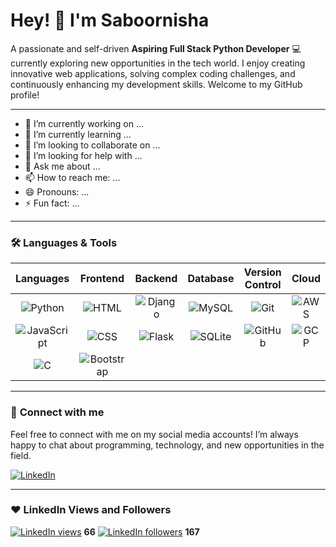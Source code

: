 # Hey! 👋 I'm Saboornisha

A passionate and self-driven **Aspiring Full Stack Python Developer** 💻 currently exploring new opportunities in the tech world. I enjoy creating innovative web applications, solving complex coding challenges, and continuously enhancing my development skills. Welcome to my GitHub profile!

---
- 🔭 I’m currently working on ...
- 🌱 I’m currently learning ...
- 👯 I’m looking to collaborate on ...
- 🤔 I’m looking for help with ...
- 💬 Ask me about ...
- 📫 How to reach me: ...
- 😄 Pronouns: ...
- ⚡ Fun fact: ...
---
### 🛠️ **Languages & Tools** 

| **Languages** | **Frontend** | **Backend** | **Database** | **Version Control** | **Cloud** |
|:------------:|:------------:|:-----------:|:------------:|:------------------:|:--------:|
| ![Python](https://img.shields.io/badge/-Python-3776AB?style=flat&logo=Python&logoColor=white)   | ![HTML](https://img.shields.io/badge/-HTML5-E34F26?style=flat&logo=HTML5&logoColor=white)   | ![Django](https://img.shields.io/badge/-Django-092E20?style=flat&logo=Django&logoColor=white) | ![MySQL](https://img.shields.io/badge/-MySQL-4479A1?style=flat&logo=MySQL&logoColor=white)   | ![Git](https://img.shields.io/badge/-Git-F05032?style=flat&logo=Git&logoColor=white)   | ![AWS](https://img.shields.io/badge/-AWS-232F3E?style=flat&logo=Amazon-AWS&logoColor=white)   |
| ![JavaScript](https://img.shields.io/badge/-JavaScript-F7DF1E?style=flat&logo=JavaScript&logoColor=black)   | ![CSS](https://img.shields.io/badge/-CSS3-1572B6?style=flat&logo=CSS3&logoColor=white)  | ![Flask](https://img.shields.io/badge/-Flask-000000?style=flat&logo=Flask&logoColor=white)   | ![SQLite](https://img.shields.io/badge/-SQLite-003B57?style=flat&logo=SQLite&logoColor=white)  | ![GitHub](https://img.shields.io/badge/-GitHub-181717?style=flat&logo=GitHub&logoColor=white)  | ![GCP](https://img.shields.io/badge/-GCP-4285F4?style=flat&logo=Google-Cloud&logoColor=white)  |
| ![C](https://img.shields.io/badge/-C-A8B9CC?style=flat&logo=C&logoColor=white)     | ![Bootstrap](https://img.shields.io/badge/-Bootstrap-563D7C?style=flat&logo=Bootstrap&logoColor=white)   |    |  |   |  |

---

### 💬 **Connect with me** 

Feel free to connect with me on my social media accounts! I’m always happy to chat about programming, technology, and new opportunities in the field.

[![LinkedIn](https://img.shields.io/badge/-LinkedIn-0077B5?style=flat&logo=Linkedin&logoColor=white)](https://linkedin.com/in/saboornisha)

---

### ❤ **LinkedIn Views and Followers**

[![LinkedIn views](https://img.shields.io/badge/-Profile%20Views-0A66C2?style=flat&logo=LinkedIn&logoColor=white)](https://linkedin.com/in/saboornisha) **66**
[![LinkedIn followers](https://img.shields.io/badge/-Followers-0A66C2?style=flat&logo=LinkedIn&logoColor=white)](https://linkedin.com/in/saboornisha) **167**


